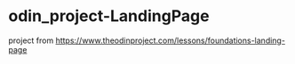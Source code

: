 # odin_project-LandingPage

project from https://www.theodinproject.com/lessons/foundations-landing-page